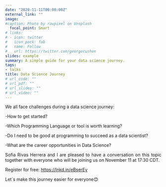 ```yaml
---
date: "2020-11-11T00:00:00Z"
external_link: ""
image:
#caption: Photo by rawpixel on Unsplash
  focal_point: Smart
# links:
# - icon: twitter
#   icon_pack: fab
#   name: Follow
#   url: https://twitter.com/georgecushen
slides: example
summary: A simple guide for your data science journey. 
tags:
- talks
title: Data Science Journey
# url_code: ""
# url_pdf: ""
# url_slides: ""
# url_video: ""
---
```


<div style="text-align: justify">
We all face challenges during a data science journey:

-How to get started?

-Which Programming Language or tool is worth learning?

-Do I need to be good at programming to succeed as a data scientist?

-What are the career opportunities in Data Science?

<div style="text-align: justify">

Sofia Rivas Herrera and I are pleased to have a conversation on this topic together with everyone who will be joining us on November 11 at 17:30 CDT.

Register for free: https://lnkd.in/eBserEy

Let´s make this journey easier for everyone😊


